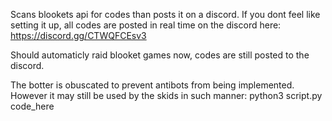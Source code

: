 Scans blookets api for codes than posts it on a discord.
If you dont feel like setting it up, all codes are posted in real time on the discord here: https://discord.gg/CTWQFCEsv3

Should automaticly raid blooket games now, codes are still posted to the discord.

The botter is obuscated to prevent antibots from being implemented. However it may still be used by the skids in such manner: python3 script.py code_here
